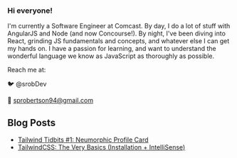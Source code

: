 ### Hi everyone! 

I'm currently a Software Engineer at Comcast. By day, I do a lot of stuff with AngularJS and Node (and now Concourse!).  By night, I've been diving into React, grinding JS fundamentals and concepts, and whatever else I can get my hands on.  I have a passion for learning, and want to understand the wonderful language we know as JavaScript as thoroughly as possible.

Reach me at:

🐦 @srobDev

📧 sprobertson94@gmail.com

## Blog Posts
<!-- HASHNODE:START -->
- [Tailwind Tidbits #1: Neumorphic Profile Card](https://srobdev.hashnode.dev/tailwind-tidbits-1-neumorphic-profile-card-ckdj0erwy011kz2s1gof2ao6g)
- [TailwindCSS: The Very Basics (Installation + IntelliSense)](https://srobdev.hashnode.dev/tailwindcss-the-very-basics-installation-intellisense-ckdf25ild006xpts1c95j9r9d)
<!-- HASHNODE:END -->
<!--
**sRobDev/sRobDev** is a ✨ _special_ ✨ repository because its `README.md` (this file) appears on your GitHub profile.

Here are some ideas to get you started:

- 🔭 I’m currently working on ...
- 🌱 I’m currently learning ...
- 👯 I’m looking to collaborate on ...
- 🤔 I’m looking for help with ...
- 💬 Ask me about ...
- 📫 How to reach me: ...
- 😄 Pronouns: ...
- ⚡ Fun fact: ...
-->
